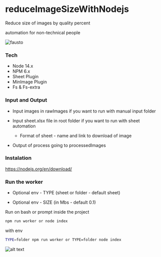 # reduceImageSizeWithNodejs

Reduce size of images by quality percent

automation for non-technical people

![fausto](https://c.tenor.com/vdi4CK5kBjsAAAAC/faustao-faust%C3%A3o.gif)

### Tech
* Node 14.x 
* NPM 6.x
* Sheet Plugin
* MinImage Plugin
* Fs & Fs-extra

### Input and Output
  - Input images in rawImages if you want to run with manual input folder
  - Input sheet.xlsx file in root folder if you want to run with sheet automation 
    - Format of sheet - name and link to download of image

  - Output of process going to processedImages


### Instalation

https://nodejs.org/en/download/

### Run the worker

  - Optional env - TYPE (sheet or folder - default sheet)

  - Optional env - SIZE (in Mbs - default 0.1)

Run on bash or prompt inside the project
```bash
npm run worker or node index
```
with env
```bash
TYPE=folder npm run worker or TYPE=folder node index
```

![alt text](https://i.postimg.cc/QdLxrWjs/Captura-de-Tela-2022-06-28-a-s-13-47-39.png)

